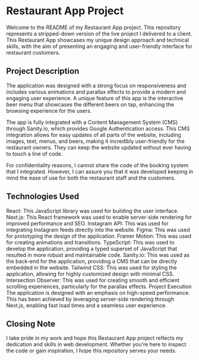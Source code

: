 # Restaurant App Project

Welcome to the README of my Restaurant App project. This repository represents a stripped-down version of the live project I delivered to a client. This Restaurant App showcases my unique design approach and technical skills, with the aim of presenting an engaging and user-friendly interface for restaurant customers.

## Project Description
The application was designed with a strong focus on responsiveness and includes various animations and parallax effects to provide a modern and engaging user experience. A unique feature of this app is the interactive beer menu that showcases the different beers on tap, enhancing the browsing experience for the users.

The app is fully integrated with a Content Management System (CMS) through Sanity.io, which provides Google Authentication access. This CMS integration allows for easy updates of all parts of the website, including images, text, menus, and beers, making it incredibly user-friendly for the restaurant owners. They can keep the website updated without ever having to touch a line of code.

For confidentiality reasons, I cannot share the code of the booking system that I integrated. However, I can assure you that it was developed keeping in mind the ease of use for both the restaurant staff and the customers.

## Technologies Used
React: This JavaScript library was used for building the user interface.
Next.js: This React framework was used to enable server-side rendering for improved performance and SEO.
Instagram API: This was used for integrating Instagram feeds directly into the website.
Figma: This was used for prototyping the design of the application.
Framer Motion: This was used for creating animations and transitions.
TypeScript: This was used to develop the application, providing a typed superset of JavaScript that resulted in more robust and maintainable code.
Sanity.io: This was used as the back-end for the application, providing a CMS that can be directly embedded in the website.
Tailwind CSS: This was used for styling the application, allowing for highly customized design with minimal CSS.
Intersection Observer: This was used for creating smooth and efficient scrolling experiences, particularly for the parallax effects.
Project Execution
The application is designed with an emphasis on high-speed performance. This has been achieved by leveraging server-side rendering through Next.js, enabling fast load times and a seamless user experience.

## Closing Note
I take pride in my work and hope this Restaurant App project reflects my dedication and skills in web development. Whether you're here to inspect the code or gain inspiration, I hope this repository serves your needs.
